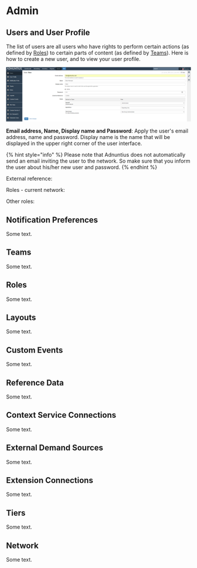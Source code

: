 # Admin

## Users and User Profile

The list of users are all users who have rights to perform certain actions \(as defined by [Roles](admin.md#roles)\) to certain parts of content \(as defined by [Teams](admin.md#teams)\). Here is how to create a new user, and to view your user profile.

![Creating a new user](../.gitbook/assets/201811-reports-admin-user%20%281%29.png)

**Email address, Name, Display name and Password**: Apply the user's email address, name and password. Display name is the name that will be displayed in the upper right corner of the user interface.

{% hint style="info" %}
Please note that Adnuntius does not automatically send an email inviting the user to the network. So make sure that you inform the user about his/her new user and password. 
{% endhint %}

External reference: 

Roles - current network: 

Other roles:

## Notification Preferences

Some text.

## Teams

Some text.

## Roles

Some text.

## Layouts

Some text.

## Custom Events

Some text.

## Reference Data

Some text.

## Context Service Connections

Some text.

## External Demand Sources

Some text.

## Extension Connections

Some text.

## Tiers

Some text.

## Network

Some text.

